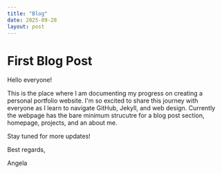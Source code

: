 ```yaml
---
title: "Blog"
date: 2025-09-28
layout: post
---
```


# First Blog Post

Hello everyone! 

This is the place where I am documenting my progress on creating a personal portfolio website. I'm so excited to share this journey with everyone as I learn to navigate GitHub, Jekyll, and web design. Currently the webpage has the bare minimum strucutre for a blog post section, homepage, projects, and an about me.

Stay tuned for more updates!

Best regards,  

Angela
